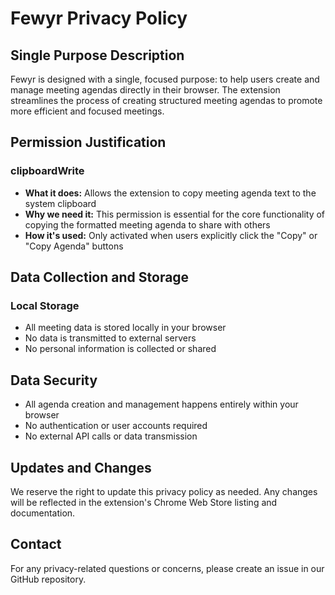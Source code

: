 # Fewyr Privacy Policy

## Single Purpose Description
Fewyr is designed with a single, focused purpose: to help users create and manage meeting agendas directly in their browser. The extension streamlines the process of creating structured meeting agendas to promote more efficient and focused meetings.

## Permission Justification

### clipboardWrite
- **What it does:** Allows the extension to copy meeting agenda text to the system clipboard
- **Why we need it:** This permission is essential for the core functionality of copying the formatted meeting agenda to share with others
- **How it's used:** Only activated when users explicitly click the "Copy" or "Copy Agenda" buttons

## Data Collection and Storage

### Local Storage
- All meeting data is stored locally in your browser
- No data is transmitted to external servers
- No personal information is collected or shared

## Data Security
- All agenda creation and management happens entirely within your browser
- No authentication or user accounts required
- No external API calls or data transmission

## Updates and Changes
We reserve the right to update this privacy policy as needed. Any changes will be reflected in the extension's Chrome Web Store listing and documentation.

## Contact
For any privacy-related questions or concerns, please create an issue in our GitHub repository.